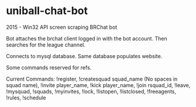 # uniball-chat-bot
2015 - Win32 API screen scraping BRChat bot

Bot attaches the brchat client logged in with the bot account.
Then searches for the league channel.

Connects to mysql database. Same database populates website.

Some commands reserved for refs.

Current Commands:
!register,
!createsquad squad_name (No spaces in squad name),
!invite player_name,
!kick player_name,
!join rsquad_id,
!leave,
!mysquad,
!squads,
!myinvites,
!lock,
!listopen,
!listclosed,
!freeagents,
!rules,
!schedule
